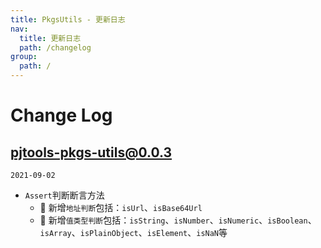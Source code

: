 ```yaml
---
title: PkgsUtils - 更新日志
nav:
  title: 更新日志
  path: /changelog
group:
  path: /
---
```


# Change Log

## pjtools-pkgs-utils@0.0.3

`2021-09-02`

- `Assert`判断断言方法
  - 🌟 新增`地址判断`包括：`isUrl`、`isBase64Url`
  - 🌟 新增`值类型判断`包括：`isString`、`isNumber`、`isNumeric`、`isBoolean`、`isArray`、`isPlainObject`、`isElement`、`isNaN`等
